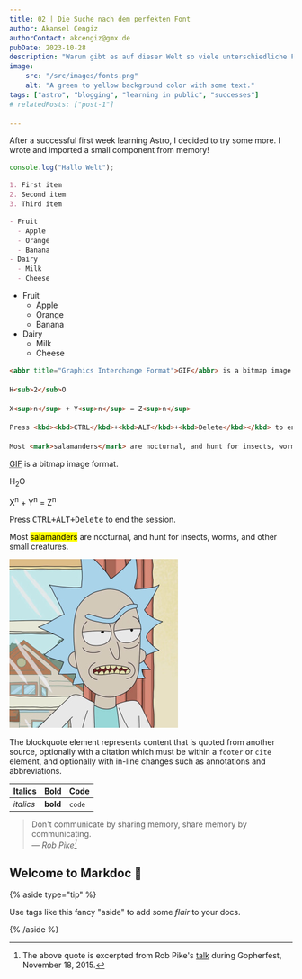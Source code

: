 ```yaml
---
title: 02 | Die Suche nach dem perfekten Font
author: Akansel Cengiz
authorContact: akcengiz@gmx.de
pubDate: 2023-10-28
description: "Warum gibt es auf dieser Welt so viele unterschiedliche Fonts ?"
image:
    src: "/src/images/fonts.png"
    alt: "A green to yellow background color with some text."
tags: ["astro", "blogging", "learning in public", "successes"]
# relatedPosts: ["post-1"]

---
```


<section class="w-10/12 text-justify"> 

After a successful first week learning Astro, I decided to try some more. I wrote and imported a small component from memory!

[^1]: The above quote is excerpted from Rob Pike's [talk](https://www.youtube.com/watch?v=PAAkCSZUG1c) during Gopherfest, November 18, 2015.



```js
console.log("Hallo Welt");
```


```markdown
1. First item
2. Second item
3. Third item
```

```markdown
- Fruit
  - Apple
  - Orange
  - Banana
- Dairy
  - Milk
  - Cheese
```




- Fruit
  - Apple
  - Orange
  - Banana
- Dairy
  - Milk
  - Cheese

```markdown
<abbr title="Graphics Interchange Format">GIF</abbr> is a bitmap image format.

H<sub>2</sub>O

X<sup>n</sup> + Y<sup>n</sup> = Z<sup>n</sup>

Press <kbd><kbd>CTRL</kbd>+<kbd>ALT</kbd>+<kbd>Delete</kbd></kbd> to end the session.

Most <mark>salamanders</mark> are nocturnal, and hunt for insects, worms, and other small creatures.
```



<abbr title="Graphics Interchange Format">GIF</abbr> is a bitmap image format.

H<sub>2</sub>O

X<sup>n</sup> + Y<sup>n</sup> = Z<sup>n</sup>

Press <kbd><kbd>CTRL</kbd>+<kbd>ALT</kbd>+<kbd>Delete</kbd></kbd> to end the session.

Most <mark>salamanders</mark> are nocturnal, and hunt for insects, worms, and other small creatures.

![blog placeholder](/src/images/rick.jpeg)


The blockquote element represents content that is quoted from another source, optionally with a citation which must be within a `footer` or `cite` element, and optionally with in-line changes such as annotations and abbreviations.



| Italics   | Bold     | Code   |
| --------- | -------- | ------ |
| _italics_ | **bold** | `code` |


> Don't communicate by sharing memory, share memory by communicating.<br>
> — <cite>Rob Pike[^1]</cite>



# Welcome to Markdoc 👋

{% aside type="tip" %}

Use tags like this fancy "aside" to add some _flair_ to your docs.

{% /aside %}


</section>